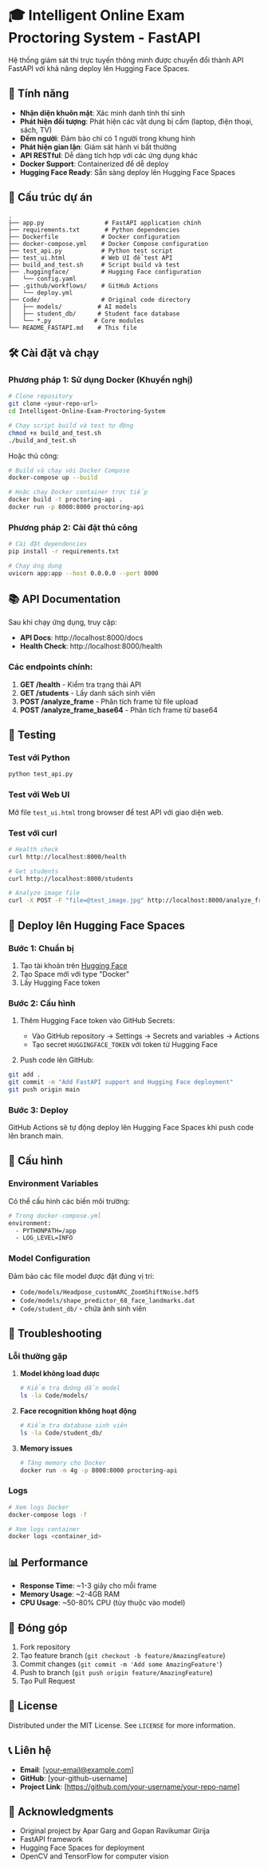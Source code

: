 # 🎓 Intelligent Online Exam Proctoring System - FastAPI

Hệ thống giám sát thi trực tuyến thông minh được chuyển đổi thành API FastAPI với khả năng deploy lên Hugging Face Spaces.

## 🚀 Tính năng

- **Nhận diện khuôn mặt**: Xác minh danh tính thí sinh
- **Phát hiện đối tượng**: Phát hiện các vật dụng bị cấm (laptop, điện thoại, sách, TV)
- **Đếm người**: Đảm bảo chỉ có 1 người trong khung hình
- **Phát hiện gian lận**: Giám sát hành vi bất thường
- **API RESTful**: Dễ dàng tích hợp với các ứng dụng khác
- **Docker Support**: Containerized để dễ deploy
- **Hugging Face Ready**: Sẵn sàng deploy lên Hugging Face Spaces

## 📁 Cấu trúc dự án

```
.
├── app.py                 # FastAPI application chính
├── requirements.txt       # Python dependencies
├── Dockerfile            # Docker configuration
├── docker-compose.yml    # Docker Compose configuration
├── test_api.py           # Python test script
├── test_ui.html          # Web UI để test API
├── build_and_test.sh     # Script build và test
├── .huggingface/         # Hugging Face configuration
│   └── config.yaml
├── .github/workflows/    # GitHub Actions
│   └── deploy.yml
├── Code/                 # Original code directory
│   ├── models/          # AI models
│   ├── student_db/      # Student face database
│   └── *.py            # Core modules
└── README_FASTAPI.md    # This file
```

## 🛠️ Cài đặt và chạy

### Phương pháp 1: Sử dụng Docker (Khuyến nghị)

```bash
# Clone repository
git clone <your-repo-url>
cd Intelligent-Online-Exam-Proctoring-System

# Chạy script build và test tự động
chmod +x build_and_test.sh
./build_and_test.sh
```

Hoặc thủ công:

```bash
# Build và chạy với Docker Compose
docker-compose up --build

# Hoặc chạy Docker container trực tiếp
docker build -t proctoring-api .
docker run -p 8000:8000 proctoring-api
```

### Phương pháp 2: Cài đặt thủ công

```bash
# Cài đặt dependencies
pip install -r requirements.txt

# Chạy ứng dụng
uvicorn app:app --host 0.0.0.0 --port 8000
```

## 📚 API Documentation

Sau khi chạy ứng dụng, truy cập:

- **API Docs**: http://localhost:8000/docs
- **Health Check**: http://localhost:8000/health

### Các endpoints chính:

1. **GET /health** - Kiểm tra trạng thái API
2. **GET /students** - Lấy danh sách sinh viên
3. **POST /analyze_frame** - Phân tích frame từ file upload
4. **POST /analyze_frame_base64** - Phân tích frame từ base64

## 🧪 Testing

### Test với Python

```bash
python test_api.py
```

### Test với Web UI

Mở file `test_ui.html` trong browser để test API với giao diện web.

### Test với curl

```bash
# Health check
curl http://localhost:8000/health

# Get students
curl http://localhost:8000/students

# Analyze image file
curl -X POST -F "file=@test_image.jpg" http://localhost:8000/analyze_frame
```

## 🚀 Deploy lên Hugging Face Spaces

### Bước 1: Chuẩn bị

1. Tạo tài khoản trên [Hugging Face](https://huggingface.co/)
2. Tạo Space mới với type "Docker"
3. Lấy Hugging Face token

### Bước 2: Cấu hình

1. Thêm Hugging Face token vào GitHub Secrets:

   - Vào GitHub repository → Settings → Secrets and variables → Actions
   - Tạo secret `HUGGINGFACE_TOKEN` với token từ Hugging Face

2. Push code lên GitHub:

```bash
git add .
git commit -m "Add FastAPI support and Hugging Face deployment"
git push origin main
```

### Bước 3: Deploy

GitHub Actions sẽ tự động deploy lên Hugging Face Spaces khi push code lên branch main.

## 🔧 Cấu hình

### Environment Variables

Có thể cấu hình các biến môi trường:

```bash
# Trong docker-compose.yml
environment:
  - PYTHONPATH=/app
  - LOG_LEVEL=INFO
```

### Model Configuration

Đảm bảo các file model được đặt đúng vị trí:

- `Code/models/Headpose_customARC_ZoomShiftNoise.hdf5`
- `Code/models/shape_predictor_68_face_landmarks.dat`
- `Code/student_db/` - chứa ảnh sinh viên

## 🐛 Troubleshooting

### Lỗi thường gặp

1. **Model không load được**

   ```bash
   # Kiểm tra đường dẫn model
   ls -la Code/models/
   ```

2. **Face recognition không hoạt động**

   ```bash
   # Kiểm tra database sinh viên
   ls -la Code/student_db/
   ```

3. **Memory issues**
   ```bash
   # Tăng memory cho Docker
   docker run -m 4g -p 8000:8000 proctoring-api
   ```

### Logs

```bash
# Xem logs Docker
docker-compose logs -f

# Xem logs container
docker logs <container_id>
```

## 📊 Performance

- **Response Time**: ~1-3 giây cho mỗi frame
- **Memory Usage**: ~2-4GB RAM
- **CPU Usage**: ~50-80% CPU (tùy thuộc vào model)

## 🤝 Đóng góp

1. Fork repository
2. Tạo feature branch (`git checkout -b feature/AmazingFeature`)
3. Commit changes (`git commit -m 'Add some AmazingFeature'`)
4. Push to branch (`git push origin feature/AmazingFeature`)
5. Tạo Pull Request

## 📄 License

Distributed under the MIT License. See `LICENSE` for more information.

## 📞 Liên hệ

- **Email**: [your-email@example.com]
- **GitHub**: [your-github-username]
- **Project Link**: [https://github.com/your-username/your-repo-name]

## 🙏 Acknowledgments

- Original project by Apar Garg and Gopan Ravikumar Girija
- FastAPI framework
- Hugging Face Spaces for deployment
- OpenCV and TensorFlow for computer vision
